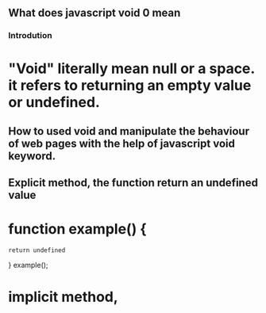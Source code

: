 ## What does javascript void 0 mean

### Introdution
#  "Void" literally mean null or a space. it refers to returning an empty value or undefined. 
## How to used void and manipulate the behaviour of web pages with the help of javascript void keyword.

## Explicit method, the function return an undefined value

# function example() {
    return undefined
}
example();

# implicit method, 